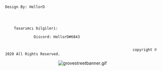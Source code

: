                                                                      Design By: HellorD




        Tasarımcı bilgileri:

                 Discord: HellorD#6843


                                                              copyright © 2020 All Rights Reserved.


<center><img src="http://imgup.buzz/images/2020/08/20/grovestreetbanner.gif" alt="grovestreetbanner.gif" border="0" /></center>
